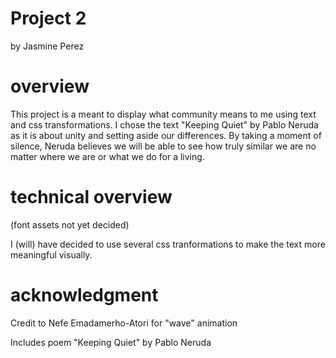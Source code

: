 # Project 2

by Jasmine Perez

#  overview

This project is a meant to display what community means to me using text and css transformations. I chose the text "Keeping Quiet" by Pablo Neruda as it is about unity and setting aside our differences. By taking a moment of silence, Neruda believes we will be able to see how truly similar we are no matter where we are or what we do for a living. 

# technical overview

(font assets not yet decided)

 I (will) have decided to use several css tranformations to make the text more meaningful visually.


# acknowledgment

Credit to Nefe Emadamerho-Atori for "wave" animation

Includes poem "Keeping Quiet" by Pablo Neruda
